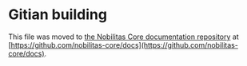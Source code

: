 Gitian building
================

This file was moved to [the Nobilitas Core documentation repository](https://github.com/nobilitas-core/docs/blob/master/gitian-building.md) at [https://github.com/nobilitas-core/docs](https://github.com/nobilitas-core/docs).
